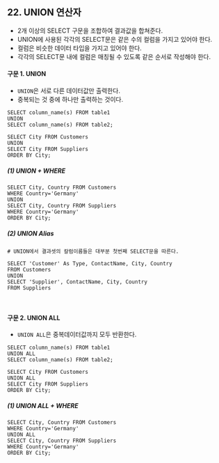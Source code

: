 ## 22. UNION 연산자

- 2개 이상의 SELECT 구문을 조합하여 결과값을 합쳐준다.
- UNION에 사용된 각각의 SELECT문은 같은 수의 컬럼을 가지고 있어야 한다.
- 컬럼은 비슷한 데이터 타입을 가지고 있어야 한다.
- 각각의 SELECT문 내에 컬럼은 매칭될 수 있도록 같은 순서로 작성해야 한다.

#### 구문 1. UNION

- `UNION`은 서로 다른 데이터값만 출력한다. 
- 중복되는 것 중에 하나만 출력하는 것이다.

~~~
SELECT column_name(s) FROM table1
UNION
SELECT column_name(s) FROM table2;

SELECT City FROM Customers
UNION
SELECT City FROM Suppliers
ORDER BY City;
~~~

##### (1) UNION + WHERE

~~~
SELECT City, Country FROM Customers
WHERE Country='Germany'
UNION
SELECT City, Country FROM Suppliers
WHERE Country='Germany'
ORDER BY City;
~~~

##### (2) UNION Alias

~~~
# UNION에서 결과셋의 칼럼이름들은 대부분 첫번째 SELECT문을 따른다.

SELECT 'Customer' As Type, ContactName, City, Country
FROM Customers
UNION
SELECT 'Supplier', ContactName, City, Country
FROM Suppliers
~~~


<br> 

#### 구문 2. UNION ALL

- `UNION ALL`은 중복데이터값까지 모두 반환한다. 

~~~
SELECT column_name(s) FROM table1
UNION ALL 
SELECT column_name(s) FROM table2;

SELECT City FROM Customers
UNION ALL
SELECT City FROM Suppliers
ORDER BY City;
~~~

##### (1) UNION ALL + WHERE

~~~
SELECT City, Country FROM Customers
WHERE Country='Germany'
UNION ALL
SELECT City, Country FROM Suppliers
WHERE Country='Germany'
ORDER BY City;
~~~

<br>
